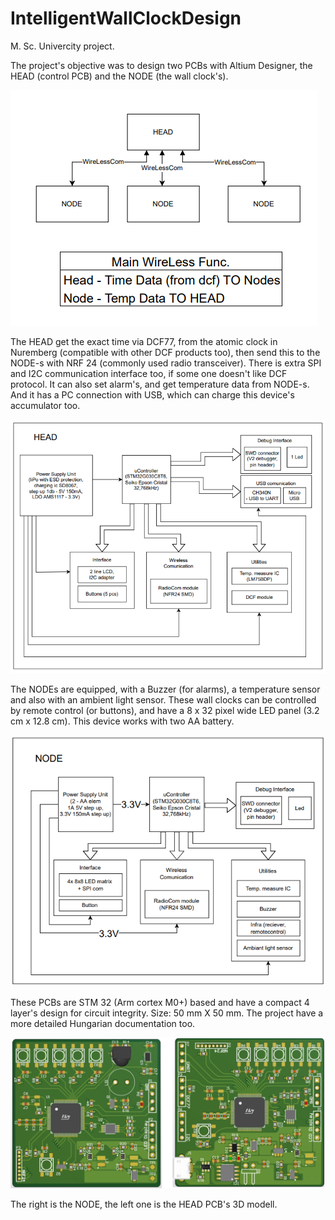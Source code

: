 # IntelligentWallClockDesign

M. Sc. Univercity project.
	
The project's objective was to design two PCBs with Altium Designer, the HEAD (control PCB) and the NODE (the wall clock's).

![project](Documentation/figures/project-overview.png)

The HEAD get the exact time via DCF77, from the atomic clock in Nuremberg (compatible with other DCF products too), then send this to the NODE-s with NRF 24 (commonly used radio transceiver). There is extra SPI and I2C communication interface too, if some one doesn't like DCF protocol.
It can also set alarm's, and get temperature data from NODE-s. And it has a PC connection with USB, which can charge this device's accumulator too.

![HEAD](Documentation/figures/Head.png)

The NODEs are equipped, with a Buzzer (for alarms), a temperature sensor and also with an ambient light sensor. These wall clocks can be controlled by remote control (or buttons), and have a 8 x 32 pixel wide LED panel (3.2 cm x 12.8 cm). This device works with two AA battery.

![NODE](Documentation/figures/Node.png)

These PCBs are STM 32 (Arm cortex M0+) based and have a compact 4 layer's design for circuit integrity. Size: 50 mm X 50 mm. The project have a more detailed Hungarian documentation too.

![PCB 3D models](Documentation/figures/PCB.png)

The right is the NODE, the left one is the HEAD PCB's 3D modell.